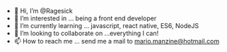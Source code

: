 - 👋 Hi, I’m @Ragesick
- 👀 I’m interested in ... being a front end developer
- 🌱 I’m currently learning ... javascript, react native, ES6, NodeJS
- 💞️ I’m looking to collaborate on ...everything I can!
- 📫 How to reach me ... send me a mail to mario.manzine@hotmail.com

<!---
Ragesick/Ragesick is a ✨ special ✨ repository because its `README.md` (this file) appears on your GitHub profile.
You can click the Preview link to take a look at your changes.
--->
